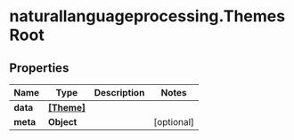 # naturallanguageprocessing.ThemesRoot

## Properties

Name | Type | Description | Notes
------------ | ------------- | ------------- | -------------
**data** | [**[Theme]**](Theme.md) |  | 
**meta** | **Object** |  | [optional] 


